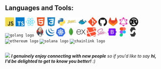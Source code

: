<!--
**BJ-dev0706** is a ✨ _special_ ✨ repository because its `README.md` (this file) appears on your GitHub profile.

Here are some ideas to get you started:

- 🔭 I’m currently working on ...
- 🌱 I’m currently learning ...
- 👯 I’m looking to collaborate on ...
- 🤔 I’m looking for help with ...
- 💬 Ask me about ...
- 📫 How to reach me: ...
- 😄 Pronouns: ...
- ⚡ Fun fact: ...
-->

## Languages and Tools:

<div align="left">
  <code><img src="https://raw.githubusercontent.com/devicons/devicon/v2.16.0/icons/javascript/javascript-original.svg" height="30" alt="javascript logo" /></code>
  <code><img src="https://raw.githubusercontent.com/devicons/devicon/v2.16.0/icons/typescript/typescript-original.svg" height="30" alt="typescript logo" /></code>
  <code><img src="https://raw.githubusercontent.com/devicons/devicon/v2.16.0/icons/react/react-original.svg" height="30" alt="react logo" /></code>
  <code><img src="https://raw.githubusercontent.com/devicons/devicon/v2.16.0/icons/html5/html5-original.svg" height="30" alt="html5 logo" /></code>
  <code><img src="https://raw.githubusercontent.com/devicons/devicon/v2.16.0/icons/css3/css3-original.svg" height="30" alt="css3 logo" /></code>
  <code><img src="https://raw.githubusercontent.com/devicons/devicon/v2.16.0/icons/python/python-original.svg" height="30" alt="python logo" /></code>
  <code><img src="https://raw.githubusercontent.com/devicons/devicon/v2.16.0/icons/babel/babel-original.svg" height="30" alt="babel logo" /></code>
  <code><img src="https://raw.githubusercontent.com/devicons/devicon/v2.16.0/icons/docker/docker-original.svg" height="30" alt="docker logo" /></code>
  <code><img src="https://raw.githubusercontent.com/devicons/devicon/v2.16.0/icons/git/git-original.svg" height="30" alt="git logo" /></code>
  <code><img src="https://raw.githubusercontent.com/devicons/devicon/v2.16.0/icons/github/github-original.svg" height="30" alt="github logo" /></code>
  <code><img src="https://raw.githubusercontent.com/devicons/devicon/v2.16.0/icons/gitlab/gitlab-original.svg" height="30" alt="gitlab logo" /></code>
  <code><img src="https://raw.githubusercontent.com/devicons/devicon/v2.16.0/icons/graphql/graphql-plain.svg" height="30" alt="graphql logo" /></code>
  <code><img src="https://raw.githubusercontent.com/devicons/devicon/v2.16.0/icons/rust/rust-plain.svg" height="30" alt="rust logo" /></code>
  <code><img src="https://raw.githubusercontent.com/devicons/devicon/v2.16.0/icons/golang/golang-original.svg" height="30" alt="golang logo" /></code>
  <code><img src="https://raw.githubusercontent.com/devicons/devicon/v2.16.0/icons/jenkins/jenkins-original.svg" height="30" alt="jenkins logo" /></code>
  <code><img src="https://raw.githubusercontent.com/devicons/devicon/v2.16.0/icons/jquery/jquery-original.svg" height="30" alt="jquery logo" /></code>
  <code><img src="https://raw.githubusercontent.com/devicons/devicon/v2.16.0/icons/kubernetes/kubernetes-plain.svg" height="30" alt="kubernetes logo" /></code>
  <code><img src="https://raw.githubusercontent.com/devicons/devicon/v2.16.0/icons/mongodb/mongodb-original.svg" height="30" alt="mongodb logo" /></code>
  <code><img src="https://raw.githubusercontent.com/devicons/devicon/v2.16.0/icons/express/express-original.svg" height="30" alt="express logo" /></code>
  <code><img src="https://raw.githubusercontent.com/devicons/devicon/v2.16.0/icons/laravel/laravel-plain.svg" height="30" alt="laravel logo" /></code>
  <code><img src="https://raw.githubusercontent.com/devicons/devicon/v2.16.0/icons/sass/sass-original.svg" height="30" alt="sass logo" /></code>
  <code><img src="https://raw.githubusercontent.com/devicons/devicon/v2.16.0/icons/bootstrap/bootstrap-original.svg" height="30" alt="bootstrap logo" /></code>
  <code><img src="https://raw.githubusercontent.com/devicons/devicon/v2.16.0/icons/figma/figma-original.svg" height="30" alt="figma logo" /></code>
  <code><img src="https://raw.githubusercontent.com/devicons/devicon/v2.16.0/icons/solidity/solidity-plain.svg" height="30" alt="solidity logo" /></code>
  <code><img src="https://raw.githubusercontent.com/devicons/devicon/v2.16.0/icons/ethereum/ethereum-original.svg" height="30" alt="ethereum logo" /></code>
  <code><img src="https://raw.githubusercontent.com/devicons/devicon/v2.16.0/icons/solana/solana-original.svg" height="30" alt="solana logo" /></code>
  <code><img src="https://raw.githubusercontent.com/devicons/devicon/v2.16.0/icons/chainlink/chainlink-original.svg" height="30" alt="chainlink logo" /></code>
</div>



##
<img src="https://media.giphy.com/media/LnQjpWaON8nhr21vNW/giphy.gif" width="60"> <em><b>I genuinely enjoy connecting with new people</b> so if you'd like to say <b>hi, I'd be delighted to get to know you better!</b> :)</em>
